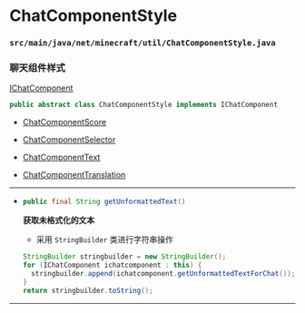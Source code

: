 # ChatComponentStyle

### `src/main/java/net/minecraft/util/ChatComponentStyle.java`

### 聊天组件样式

[IChatComponent](IChatComponent.md)

```java
public abstract class ChatComponentStyle implements IChatComponent
```

- [ChatComponentScore](ChatComponentScore.md)

- [ChatComponentSelector](ChatComponentSelector.md)

- [ChatComponentText](ChatComponentText.md)

- [ChatComponentTranslation](ChatComponentTranslation.md)

---

- ```java
  public final String getUnformattedText()
  ```
  
  **获取未格式化的文本**
  
  - 采用 `StringBuilder` 类进行字符串操作
  
  ```java
  StringBuilder stringbuilder = new StringBuilder();
  for (IChatComponent ichatcomponent : this) {
    stringbuilder.append(ichatcomponent.getUnformattedTextForChat());
  }
  return stringbuilder.toString();
  ```

---

&nbsp;
